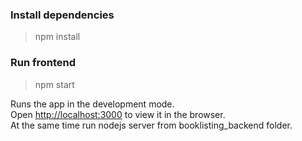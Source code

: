 ### Install dependencies
> npm install

### Run frontend
> npm start

Runs the app in the development mode.\
Open [http://localhost:3000](http://localhost:3000) to view it in the browser.\
At the same time run nodejs server from booklisting_backend folder.
